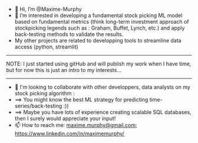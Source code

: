 - 👋 Hi, I’m @Maxime-Murphy
- 👀 I’m interested in developing a fundamental stock picking ML model based on fundamental metrics (think long-term investment approach of stockpicking legends such as : Graham, Buffet, Lynch, etc.) and apply back-testing methods to validate the results. 
- My other projects are related to developping tools to streamline data access (python, streamlit)
***
NOTE: I just started using gitHub and will publish my work when I have time, but for now this is just an intro to my interests... 
***
- 💞️ I'm looking to collaborate with other developpers, data analysts on my stock picking algorithm : 
- ==> You might know the best ML strategy for predicting time-series/back-testing :))
- ==> Maybe you have lots of experience creating scalable SQL databases, then I surely would appreciate your input!
- 📫 How to reach me: maxime.murphy@gmail.com; https://www.linkedin.com/in/maximemurphy/

<!---
Maxime-Murphy/Maxime-Murphy is a ✨ special ✨ repository because its `README.md` (this file) appears on your GitHub profile.
You can click the Preview link to take a look at your changes.
--->
